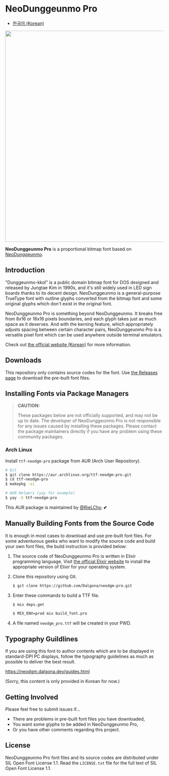 # NeoDunggeunmo Pro

- [한국어 (Korean)](https://github.com/Dalgona/neodgm-pro/blob/main/README.md)

<img src="https://neodgm.dalgona.dev/assets/images/neodgm_pro_demo.png" width="672">

**NeoDunggeunmo Pro** is a proportional bitmap font based on
[NeoDunggeunmo](https://github.com/Dalgona/neodgm).

## Introduction

"Dunggeunmo-kkol" is a public domain bitmap font for DOS designed and released
by Jungtae Kim in 1990s, and it's still widely used in LED sign boards thanks
to its decent design. NeoDunggeunmo is a general-purpose TrueType font with
outline glyphs converted from the bitmap font and some original glyphs which
don't exist in the original font.

NeoDunggeunmo Pro is something beyond NeoDunggeunmo. It breaks free from 8x16
or 16x16 pixels boundaries, and each glyph takes just as much space as it
deserves. And with the kerning feature, which appropriately adjusts spacing
between certain character pairs, NeoDunggeunmo Pro is a versatile pixel font
which can be used anywhere outside terminal emulators.

Check out [the official website (Korean)](http://neodgm.dalgona.dev/neodgm_pro.html)
for more information.

## Downloads

This repository only contains source codes for the font. Use
[the Releases page](https://github.com/Dalgona/neodgm-pro/releases) to download
the pre-built font files.

## Installing Fonts via Package Managers

> **CAUTION:**
>
> These packages below are not officially supported, and may not be up to date.
> The developer of NeoDunggeunmo Pro is not responsible for any issues caused by
> installing these packages. Please contact the package maintainers directly if
> you have any problem using these community packages.

### Arch Linux

Install `ttf-neodgm-pro` package from AUR (Arch User Repository).

```bash
# Git
$ git clone https://aur.archlinux.org/ttf-neodgm-pro.git
$ cd ttf-neodgm-pro
$ makepkg -si
```

```bash
# AUR Helpers (yay for example)
$ yay -S ttf-neodgm-pro
```

This AUR package is maintained by [@RieLCho](https://github.com/RieLCho). 💕

## Manually Building Fonts from the Source Code

It is enough in most cases to download and use pre-built font files. For some
adventurous geeks who want to modify the source code and build your own font
files, the build instruction is provided below:

1. The source code of NeoDunggeunmo Pro is written in Elixir programming
  language. Visit [the official Elixir website](https://elixir-lang.org) to
  install the appropriate version of Elixir for your operating system.

1. Clone this repository using Git.

    ```sh
    $ git clone https://github.com/Dalgona/neodgm-pro.git
    ```

1. Enter these commands to build a TTF file.

    ```sh
    $ mix deps.get

    $ MIX_ENV=prod mix build_font.pro
    ```

1. A file named `neodgm_pro.ttf` will be created in your PWD.

## Typography Guildlines

If you are using this font to author contents which are to be displayed in
standard-DPI PC displays, follow the typography guidelines as much as possible
to deliver the best result.

https://neodgm.dalgona.dev/guides.html

(Sorry, this content is only provided in Korean for now.)

## Getting Involved

Please feel free to submit issues if...

- There are problems in pre-built font files you have downloaded,
- You want some glyphs to be added in NeoDunggeunmo Pro,
- Or you have other comments regarding this project.

## License

NeoDunggeunmo Pro font files and its source codes are distributed under SIL
Open Font License 1.1. Read the `LICENSE.txt` file for the full text of SIL
Open Font License 1.1.
